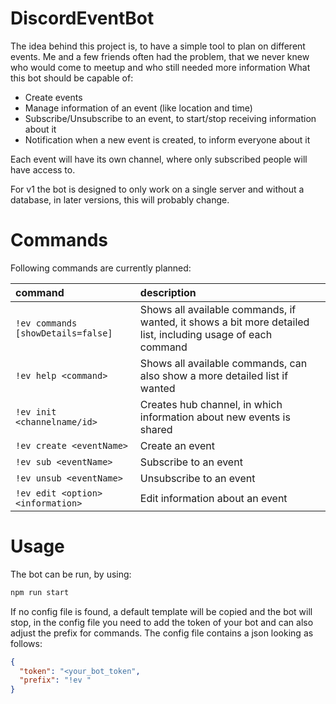 
# DiscordEventBot
The idea behind this project is, to have a simple tool to plan on different events.
Me and a few friends often had the problem, that we never knew who would come to meetup and who still needed more information
What this bot should be capable of:

 - Create events
 - Manage information of an event (like location and time)
 - Subscribe/Unsubscribe to an event, to start/stop receiving information about it
 - Notification when a new event is created, to inform everyone about it
 
Each event will have its own channel, where only subscribed people will have access to.

For v1 the bot is designed to only work on a single server and without a database, in later versions, this will probably change.

# Commands
Following commands are currently planned:

|command|description|
|:--|:--|
|`!ev commands [showDetails=false]`|Shows all available commands, if wanted, it shows a bit more detailed list, including usage of each command|
|`!ev help <command>`|Shows all available commands, can also show a more detailed list if wanted|
|`!ev init <channelname/id>`|Creates hub channel, in which information about new events is shared|
|`!ev create <eventName>`|Create an event|
|`!ev sub <eventName>`|Subscribe to an event|
|`!ev unsub <eventName>`|Unsubscribe to an event|
|`!ev edit <option> <information>`|Edit information about an event|

# Usage
The bot can be run, by using:
```sh
npm run start
```
If no config file is found, a default template will be copied and the bot will stop, in the config file you need to add the token of your bot and can also adjust the prefix for commands.
The config file contains a json looking as follows:
```json
{
  "token": "<your_bot_token",
  "prefix": "!ev "
}
```

